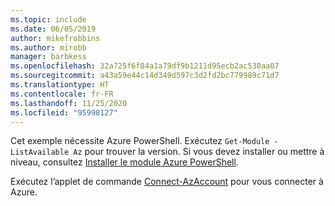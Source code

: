 ```yaml
---
ms.topic: include
ms.date: 06/05/2019
author: mikefrobbins
ms.author: mirobb
manager: barbkess
ms.openlocfilehash: 32a725f6f84a1a79df9b1211d95ecb2ac530aa07
ms.sourcegitcommit: a43a59e44c14d349d597c3d2fd2bc779989c71d7
ms.translationtype: HT
ms.contentlocale: fr-FR
ms.lasthandoff: 11/25/2020
ms.locfileid: "95998127"
---
```

Cet exemple nécessite Azure PowerShell. Exécutez `Get-Module -ListAvailable Az` pour trouver la version.
Si vous devez installer ou mettre à niveau, consultez [Installer le module Azure PowerShell](/powershell/azure/install-az-ps). 

Exécutez l’applet de commande [Connect-AzAccount](/powershell/module/az.accounts/connect-azaccount) pour vous connecter à Azure. 
